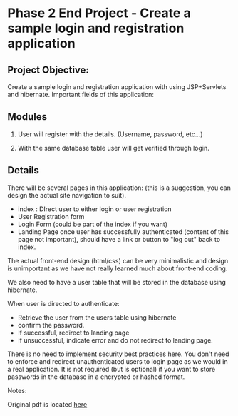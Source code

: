 # Phase 2 End Project - Create a sample login and registration application

## Project Objective:

Create a sample login and registration application with using JSP+Servlets and hibernate. Important fields of this application:

## Modules

1. User will register with the details. (Username, password, etc...)

2. With the same database table user will get verified through login.

## Details

There will be several pages in this application: (this is a suggestion, you can design the actual site navigation to suit).
 * index : DIrect user to either login or user registration
 * User Registration form
 * Login Form (could be part of the index if you want)
 * Landing Page once user has successfully authenticated (content of this page not important), should have a link or button to "log out" back to index.

The actual front-end design (html/css) can be very minimalistic and design is unimportant as we have not really learned much about front-end coding.

We also need to have a user table that will be stored in the database using hibernate.

When user is directed to authenticate:
 * Retrieve the user from the users table using hibernate
 * confirm the password.
 * If successful, redirect to landing page
 * If unsuccessful, indicate error and do not redirect to landing page.

There is no need to implement security best practices here. You don't need to enforce and redirect 
unauthenticated users to login page as we would in a real application. It
is not required (but is optional) if you want to store passwords in the database 
in a encrypted or hashed format.

Notes:

Original pdf is located [here](./doc/phase-2-end-project.pdf)


